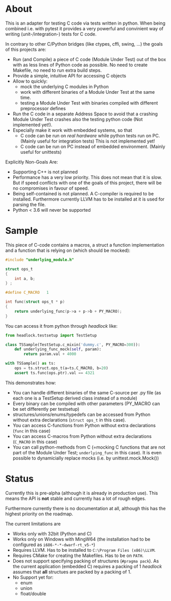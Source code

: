 # About

This is an adapter for testing C code via tests written in python.
When being combined i.e. with pytest it provides a very powerful and
convinient way of writing (unit-/integration-) tests for C code.

In contrary to other C/Python bridges (like ctypes, cffi, swing, ...)
the goals of this projects are:

 - Run (and Compile) a piece of C code (Module Under Test)
   out of the box with as less lines of Python code as possible.
   No need to create Makefile, no need to run extra build steps.
 - Provide a simple, intuitive API for accessing C objects
 - Allow to quickly:
   - mock the underlying C modules in Python
   - work with different binaries of a Module Under Test at
     the same time.
   - testing a Module Under Test with binaries compiled with
     different preprocessor defines
 - Run the C code in a separate Address Space to avoid that a crashing
   Module Under Test crashes also the testing python code
   (Not implemented yet!).
 - Especially make it work with embedded systems, so that
   - C code can be run on *real hardware* while python tests run on PC.
     (Mainly useful for integration tests)
     This is not implemented yet!
   - C code can be run on PC instead of embedded environment.
    (Mainly useful for unittests)

Explicitly Non-Goals Are:

 - Supporting C++ is not planned
 - Performance has a very low priority. This does not mean that it is
   slow. But if speed conflicts with one of the goals of this project,
   there will be no compromises in favour of speed.
 - Being self-contained is not planned. A C-compiler is required
   to be installed. Furthermore currently LLVM has to be installed
   at it is used for parsing the file.
 - Python < 3.6 will never be supported


# Sample

This piece of C-code contains a macros, a struct a function
implementation and a function that is relying on
(which should be mocked):

```c
#include "underlying_module.h"

struct ops_t
{
    int a, b;
} ;

#define C_MACRO   1

int func(struct ops_t * p)
{
    return underlying_func(p->a + p->b + PY_MACRO);
}
```

You can access it from python through *headlock* like:

```python
from headlock.testsetup import TestSetup

class TSSample(TestSetup.c_mixin('dummy.c', PY_MACRO=300)):
    def underlying_func_mock(self, param):
        return param.val + 4000

with TSSample() as ts:
    ops = ts.struct.ops_t(a=ts.C_MACRO, b=20)
    assert ts.func(ops.ptr).val == 4321
```

This demonstrates how:
 * You can handle different binaries of the same C-source per .py file
   (as each one is a TestSetup derived class instead of a module)
 * Every binary can be compiled with other parameters
   (PY_MACRO can be set differently per testsetup)
 * structures/unions/enums/typedefs can be accessed from Python without
   extra declarations (```struct ops_t``` in this case).
 * You can access C-functions from Python without extra declarations
   (```func``` in this case)
 * You can access C-macros from Python without extra declarations
   (```C_MACRO``` in this case)
 * You can call python-methods from C (=mocking C functions that are
   not part of the Module Under Test;
   ```underlying_func``` in this case). It is even possible to
   dynamicially replace mocks (i.e. by unittest.mock.Mock())

# Status

Currently this is pre-alpha (although it is already in production
use). This means the API is **not** stable and currently has a lot of
rough edges.

Furthermore currently there is no documentation at all,
although this has the highest priority on the roadmap.

The current limitations are

 - Works only with 32bit (Python and C)
 - Works only on Windows with MingW64
   (the installation had to be configured as
   ```i686-*-*-dwarf-rt_v5-*```)
 - Requires LLVM. Has to be installed to
   ```C:\Program Files (x86)\LLVM```.
 - Requires CMake for creating the Makefiles. Has to be on ```PATH```.
 - Does not support specifying packing of structures
   (```#pragma pack```). As the current application (embedded C)
   requires a packing of 1 *headlock* assumes that **all** structues
   are packed by a packing of 1.
 - No Support yet for:
    - enum
    - union
    - float/double
